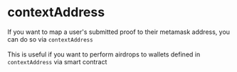 # contextAddress

If you want to map a user's submitted proof to their metamask address, you can do so via `contextAddress`\
\
This is useful if you want to perform airdrops to wallets defined in `contextAddress` via smart contract
